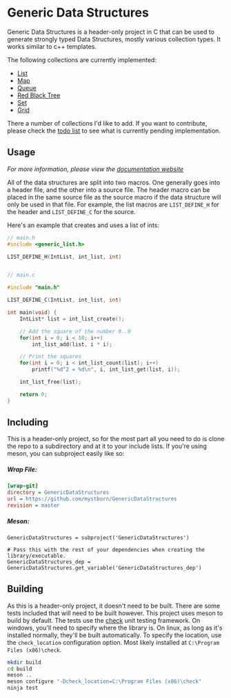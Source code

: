 # Generic Data Structures

Generic Data Structures is a header-only project in C that can be used to generate strongly typed Data Structures, mostly various collection types. It works similar to c++ templates.

The following collections are currently implemented:
* [List](https://mystborn.github.io/GenericDataStructures/list/)
* [Map](https://mystborn.github.io/GenericDataStructures/map/)
* [Queue](https://mystborn.github.io/GenericDataStructures/queue/)
* [Red Black Tree](https://mystborn.github.io/GenericDataStructures/redblacktree/)
* [Set](https://mystborn.github.io/GenericDataStructures/set/)
* [Grid](https://mystborn.github.io/GenericDataStructures/grid/)

There a number of collections I'd like to add. If you want to contribute, please check the [todo list](https://github.com/mystborn/GenericDataStructures/blob/master/todolist.txt) to see what is currently pending implementation.

## Usage

*For more information, please view the [documentation website](https://mystborn.github.io/GenericDataStructures/)*

All of the data structures are split into two macros. One generally goes into a header file, and the other into a source file. The header macro can be placed in the same source file as the source macro if the data structure will only be used in that file. For example, the list macros are `LIST_DEFINE_H` for the header and `LIST_DEFINE_C` for the source.

Here's an example that creates and uses a list of ints:

```c
// main.h
#include <generic_list.h>

LIST_DEFINE_H(IntList, int_list, int)


// main.c

#include "main.h"

LIST_DEFINE_C(IntList, int_list, int)

int main(void) {
    IntList* list = int_list_create();

    // Add the square of the number 0..9
    for(int i = 0; i < 10; i++)
        int_list_add(list, i * i);

    // Print the squares
    for(int i = 0; i < int_list_count(list); i++)
        printf("%d^2 = %d\n", i, int_list_get(list, i));

    int_list_free(list);

    return 0;
}
```

## Including

This is a header-only project, so for the most part all you need to do is clone the repo to a subdirectory and at it to your include lists. If you're using meson, you can subproject easily like so:

##### Wrap File:

```ini
[wrap-git]
directory = GenericDataStructures
url = https://github.com/mystborn/GenericDataStructures
revision = master
```

##### Meson:

```meson
GenericDataStructures = subproject('GenericDataStructures')

# Pass this with the rest of your dependencies when creating the library/executable.
GenericDataStructures_dep = GenericDataStructures.get_variable('GenericDataStructures_dep')
```

## Building

As this is a header-only project, it doesn't need to be built. There are some tests included that will need to be built however. This project uses meson to build by default. The tests use the [check](https://libcheck.github.io/check/) unit testing framework. On windows, you'll need to specify where the library is. On linux, as long as it's installed normally, they'll be built automatically. To specify the location, use the `check_location` configuration option. Most likely installed at `C:\Program Files (x86)\check`.

```sh
mkdir build
cd build
meson ..
meson configure "-Dcheck_location=C:\Program Files (x86)\check"
ninja test
```